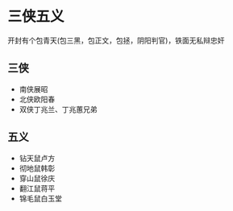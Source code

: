 # 三侠五义

开封有个包青天(包三黑，包正文，包拯，阴阳判官)，铁面无私辩忠奸

## 三侠

- 南侠展昭
- 北侠欧阳春
- 双侠丁兆兰、丁兆蕙兄弟

## 五义

- 钻天鼠卢方
- 彻地鼠韩彰
- 穿山鼠徐庆
- 翻江鼠蒋平
- 锦毛鼠白玉堂
